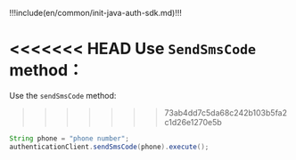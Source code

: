 !!!include(en/common/init-java-auth-sdk.md)!!!

<<<<<<< HEAD
Use `SendSmsCode` method：
=======
Use the `sendSmsCode` method:
>>>>>>> 73ab4dd7c5da68c242b103b5fa2c1d26e1270e5b

```java
String phone = "phone number";
authenticationClient.sendSmsCode(phone).execute();
```
